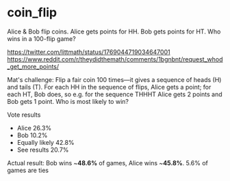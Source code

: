 # coin_flip
Alice &amp; Bob flip coins. Alice gets points for HH. Bob gets points for HT. Who wins in a 100-flip game?

https://twitter.com/littmath/status/1769044719034647001
https://www.reddit.com/r/theydidthemath/comments/1bgnbnt/request_whod_get_more_points/

Mat's challenge:
Flip a fair coin 100 times—it gives a sequence of heads (H) and tails (T). For each HH in the sequence of flips, Alice gets a point; for each HT, Bob does, so e.g. for the sequence THHHT Alice gets 2 points and Bob gets 1 point. Who is most likely to win?

Vote results
 - Alice 26.3%
 - Bob 10.2%
 - Equally likely 42.8%
 - See results 20.7%

Actual result:
Bob wins ~**48.6%** of games, Alice wins ~**45.8%**. 5.6% of games are ties
